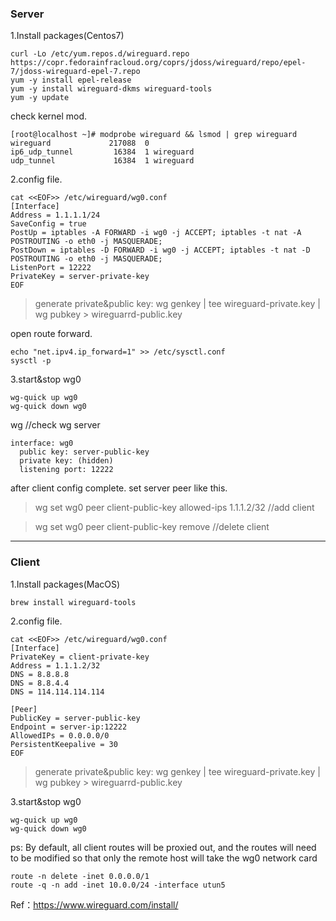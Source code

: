 ### Server

1.Install packages(Centos7)

```
curl -Lo /etc/yum.repos.d/wireguard.repo https://copr.fedorainfracloud.org/coprs/jdoss/wireguard/repo/epel-7/jdoss-wireguard-epel-7.repo
yum -y install epel-release
yum -y install wireguard-dkms wireguard-tools
yum -y update
```

check kernel mod.
```
[root@localhost ~]# modprobe wireguard && lsmod | grep wireguard
wireguard             217088  0
ip6_udp_tunnel         16384  1 wireguard
udp_tunnel             16384  1 wireguard
```

2.config file.
```
cat <<EOF>> /etc/wireguard/wg0.conf
[Interface]
Address = 1.1.1.1/24
SaveConfig = true
PostUp = iptables -A FORWARD -i wg0 -j ACCEPT; iptables -t nat -A POSTROUTING -o eth0 -j MASQUERADE;
PostDown = iptables -D FORWARD -i wg0 -j ACCEPT; iptables -t nat -D POSTROUTING -o eth0 -j MASQUERADE;
ListenPort = 12222
PrivateKey = server-private-key
EOF
```
>generate private&public key: wg genkey | tee wireguard-private.key | wg pubkey > wireguarrd-public.key

open route forward.
```
echo "net.ipv4.ip_forward=1" >> /etc/sysctl.conf
sysctl -p
```

3.start&stop wg0
```
wg-quick up wg0
wg-quick down wg0
```

wg //check wg server
```
interface: wg0
  public key: server-public-key
  private key: (hidden)
  listening port: 12222
```

after client config complete. set server peer like this.

>wg set wg0 peer client-public-key  allowed-ips 1.1.1.2/32  //add client

>wg set wg0 peer client-public-key remove //delete client

---

### Client

1.Install packages(MacOS)
```
brew install wireguard-tools
```

2.config file.
```
cat <<EOF>> /etc/wireguard/wg0.conf
[Interface]
PrivateKey = client-private-key
Address = 1.1.1.2/32
DNS = 8.8.8.8
DNS = 8.8.4.4
DNS = 114.114.114.114

[Peer]
PublicKey = server-public-key
Endpoint = server-ip:12222
AllowedIPs = 0.0.0.0/0
PersistentKeepalive = 30
EOF
```
>generate private&public key: wg genkey | tee wireguard-private.key | wg pubkey > wireguarrd-public.key

3.start&stop wg0
```
wg-quick up wg0
wg-quick down wg0
```

ps:
By default, all client routes will be proxied out, and the routes will need to be modified so that only the remote host will take the wg0 network card

```
route -n delete -inet 0.0.0.0/1
route -q -n add -inet 10.0.0/24 -interface utun5
```


Ref：https://www.wireguard.com/install/
